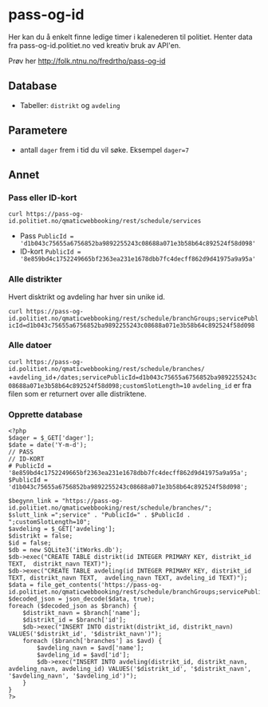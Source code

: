 # pass-og-id

Her kan du å enkelt finne ledige timer i kalenederen til politiet. Henter data fra pass-og-id.politiet.no ved kreativ bruk av API'en.

Prøv her http://folk.ntnu.no/fredrtho/pass-og-id

## Database
- Tabeller: `distrikt` og `avdeling`

## Parametere

- antall `dager` frem i tid du vil søke. Eksempel `dager=7`

## Annet

### Pass eller ID-kort
`curl https://pass-og-id.politiet.no/qmaticwebbooking/rest/schedule/services`
- Pass `PublicId = 'd1b043c75655a6756852ba9892255243c08688a071e3b58b64c892524f58d098'`
- ID-kort `PublicId = '8e859bd4c1752249665bf2363ea231e1678dbb7fc4decff862d9d41975a9a95a'`

### Alle distrikter
Hvert disktrikt og avdeling har hver sin unike id.

`curl https://pass-og-id.politiet.no/qmaticwebbooking/rest/schedule/branchGroups;servicePublicId=d1b043c75655a6756852ba9892255243c08688a071e3b58b64c892524f58d098`

### Alle datoer

`curl https://pass-og-id.politiet.no/qmaticwebbooking/rest/schedule/branches/` +`avdeling_id`+`/dates;servicePublicId=d1b043c75655a6756852ba9892255243c08688a071e3b58b64c892524f58d098;customSlotLength=10`
`avdeling_id` er fra filen som er returnert over alle distriktene.

### Opprette database

```
<?php
$dager = $_GET['dager'];
$date = date('Y-m-d');
// PASS
// ID-KORT
# PublicId = '8e859bd4c1752249665bf2363ea231e1678dbb7fc4decff862d9d41975a9a95a';
$PublicId = 'd1b043c75655a6756852ba9892255243c08688a071e3b58b64c892524f58d098';

$begynn_link = "https://pass-og-id.politiet.no/qmaticwebbooking/rest/schedule/branches/";
$slutt_link =";service" . "PublicId=" . $PublicId . ";customSlotLength=10";
$avdeling = $_GET['avdeling'];
$distrikt = false;
$id = false;
$db = new SQLite3('itWorks.db');
$db->exec("CREATE TABLE distrikt(id INTEGER PRIMARY KEY, distrikt_id TEXT,  distrikt_navn TEXT)");
$db->exec("CREATE TABLE avdeling(id INTEGER PRIMARY KEY, distrikt_id TEXT, distrikt_navn TEXT,  avdeling_navn TEXT, avdeling_id TEXT)");
$data = file_get_contents('https://pass-og-id.politiet.no/qmaticwebbooking/rest/schedule/branchGroups;servicePublicId=d1b043c75655a6756852ba9892255243c08688a071e3b58b64c892524f58d098');
$decoded_json = json_decode($data, true);
foreach ($decoded_json as $branch) {
    $distrikt_navn = $branch['name'];
    $distrikt_id = $branch['id'];
    $db->exec("INSERT INTO distrikt(distrikt_id, distrikt_navn) VALUES('$distrikt_id', '$distrikt_navn')");
    foreach ($branch['branches'] as $avd) {
        $avdeling_navn = $avd['name'];
        $avdeling_id = $avd['id'];
        $db->exec("INSERT INTO avdeling(distrikt_id, distrikt_navn, avdeling_navn, avdeling_id) VALUES('$distrikt_id', '$distrikt_navn', '$avdeling_navn', '$avdeling_id')");
    }
}
?>

